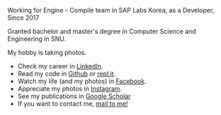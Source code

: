 Working for Engine - Compile team in SAP Labs Korea, as a Developer, Since 2017

Granted bachelor and master's degree in Computer Science and Engineering in SNU.

My hobby is taking photos.

* Check my career in [LinkedIn](https://kr.linkedin.com/in/taehun-kim-78b48599).
* Read my code in [Github](https://github.com/TaeHunKim) or [repl.it](https://repl.it/@TaeHunKim).
* Watch my life (and my photos) in [Facebook](https://www.facebook.com/rapaellk).
* Appreciate my photos in [Instagram](https://www.instagram.com/rapaellk/).
* See my publications in [Google Scholar](https://scholar.google.co.kr/citations?user=WrMETI8AAAAJ&hl=ko&oi=sra)
* If you want to contact me, [mail to me!](mailto:rapaellk29@gmail.com)
